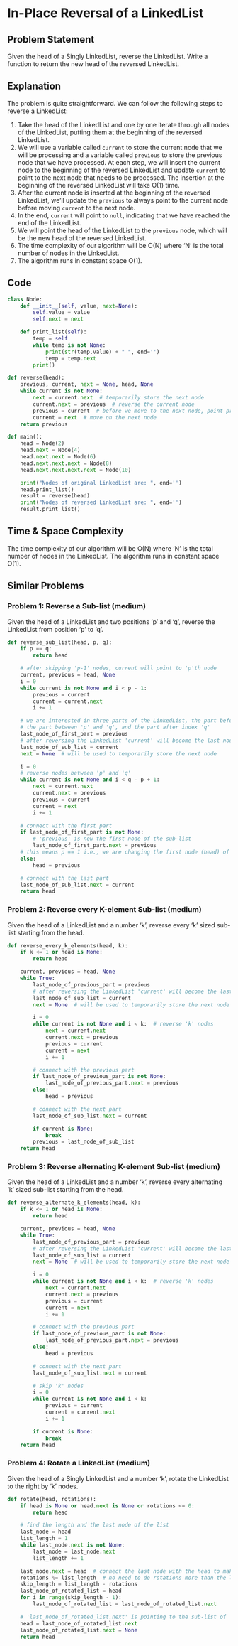 # In-Place Reversal of a LinkedList
## Problem Statement
Given the head of a Singly LinkedList, reverse the LinkedList. Write a function to return the new head of the reversed LinkedList.
## Explanation
The problem is quite straightforward. We can follow the following steps to reverse a LinkedList:
1. Take the head of the LinkedList and one by one iterate through all nodes of the LinkedList, putting them at the beginning of the reversed LinkedList.
2. We will use a variable called `current` to store the current node that we will be processing and a variable called `previous` to store the previous node that we have processed. At each step, we will insert the current node to the beginning of the reversed LinkedList and update `current` to point to the next node that needs to be processed. The insertion at the beginning of the reversed LinkedList will take O(1) time.
3. After the current node is inserted at the beginning of the reversed LinkedList, we’ll update the `previous` to always point to the current node before moving `current` to the next node.
4. In the end, `current` will point to `null`, indicating that we have reached the end of the LinkedList.
5. We will point the head of the LinkedList to the `previous` node, which will be the new head of the reversed LinkedList.
6. The time complexity of our algorithm will be O(N) where ‘N’ is the total number of nodes in the LinkedList.
7. The algorithm runs in constant space O(1).

## Code
```python
class Node:
    def __init__(self, value, next=None):
        self.value = value
        self.next = next

    def print_list(self):
        temp = self
        while temp is not None:
            print(str(temp.value) + " ", end='')
            temp = temp.next
        print()
```
```python
def reverse(head):
    previous, current, next = None, head, None
    while current is not None:
        next = current.next  # temporarily store the next node
        current.next = previous  # reverse the current node
        previous = current  # before we move to the next node, point previous to the current node
        current = next  # move on the next node
    return previous
```
```python
def main():
    head = Node(2)
    head.next = Node(4)
    head.next.next = Node(6)
    head.next.next.next = Node(8)
    head.next.next.next.next = Node(10)

    print("Nodes of original LinkedList are: ", end='')
    head.print_list()
    result = reverse(head)
    print("Nodes of reversed LinkedList are: ", end='')
    result.print_list()
```

## Time & Space Complexity
The time complexity of our algorithm will be O(N) where ‘N’ is the total number of nodes in the LinkedList.
The algorithm runs in constant space O(1).
## Similar Problems
### Problem 1: Reverse a Sub-list (medium)
Given the head of a LinkedList and two positions ‘p’ and ‘q’, reverse the LinkedList from position ‘p’ to ‘q’.

```python
def reverse_sub_list(head, p, q):
    if p == q:
        return head

    # after skipping 'p-1' nodes, current will point to 'p'th node
    current, previous = head, None
    i = 0
    while current is not None and i < p - 1:
        previous = current
        current = current.next
        i += 1

    # we are interested in three parts of the LinkedList, the part before index 'p',
    # the part between 'p' and 'q', and the part after index 'q'
    last_node_of_first_part = previous
    # after reversing the LinkedList 'current' will become the last node of the sub-list
    last_node_of_sub_list = current
    next = None  # will be used to temporarily store the next node

    i = 0
    # reverse nodes between 'p' and 'q'
    while current is not None and i < q - p + 1:
        next = current.next
        current.next = previous
        previous = current
        current = next
        i += 1

    # connect with the first part
    if last_node_of_first_part is not None:
        # 'previous' is now the first node of the sub-list
        last_node_of_first_part.next = previous
    # this means p == 1 i.e., we are changing the first node (head) of the LinkedList
    else:
        head = previous

    # connect with the last part
    last_node_of_sub_list.next = current
    return head
```

### Problem 2: Reverse every K-element Sub-list (medium)
Given the head of a LinkedList and a number ‘k’, reverse every ‘k’ sized sub-list starting from the head.

```python
def reverse_every_k_elements(head, k):
    if k <= 1 or head is None:
        return head

    current, previous = head, None
    while True:
        last_node_of_previous_part = previous
        # after reversing the LinkedList 'current' will become the last node of the sub-list
        last_node_of_sub_list = current
        next = None  # will be used to temporarily store the next node

        i = 0
        while current is not None and i < k:  # reverse 'k' nodes
            next = current.next
            current.next = previous
            previous = current
            current = next
            i += 1

        # connect with the previous part
        if last_node_of_previous_part is not None:
            last_node_of_previous_part.next = previous
        else:
            head = previous

        # connect with the next part
        last_node_of_sub_list.next = current

        if current is None:
            break
        previous = last_node_of_sub_list
    return head
```

### Problem 3: Reverse alternating K-element Sub-list (medium)
Given the head of a LinkedList and a number ‘k’, reverse every alternating ‘k’ sized sub-list starting from the head.

```python
def reverse_alternate_k_elements(head, k):
    if k <= 1 or head is None:
        return head

    current, previous = head, None
    while True:
        last_node_of_previous_part = previous
        # after reversing the LinkedList 'current' will become the last node of the sub-list
        last_node_of_sub_list = current
        next = None  # will be used to temporarily store the next node

        i = 0
        while current is not None and i < k:  # reverse 'k' nodes
            next = current.next
            current.next = previous
            previous = current
            current = next
            i += 1

        # connect with the previous part
        if last_node_of_previous_part is not None:
            last_node_of_previous_part.next = previous
        else:
            head = previous

        # connect with the next part
        last_node_of_sub_list.next = current

        # skip 'k' nodes
        i = 0
        while current is not None and i < k:
            previous = current
            current = current.next
            i += 1

        if current is None:
            break
    return head
```

### Problem 4: Rotate a LinkedList (medium)
Given the head of a Singly LinkedList and a number ‘k’, rotate the LinkedList to the right by ‘k’ nodes.

```python
def rotate(head, rotations):
    if head is None or head.next is None or rotations <= 0:
        return head

    # find the length and the last node of the list
    last_node = head
    list_length = 1
    while last_node.next is not None:
        last_node = last_node.next
        list_length += 1

    last_node.next = head  # connect the last node with the head to make it a circular list
    rotations %= list_length  # no need to do rotations more than the length of the list
    skip_length = list_length - rotations
    last_node_of_rotated_list = head
    for i in range(skip_length - 1):
        last_node_of_rotated_list = last_node_of_rotated_list.next

    # 'last_node_of_rotated_list.next' is pointing to the sub-list of 'k' ending nodes
    head = last_node_of_rotated_list.next
    last_node_of_rotated_list.next = None
    return head
```
